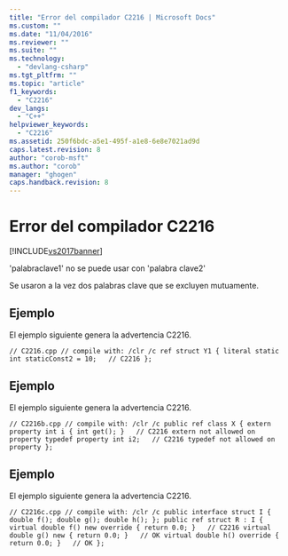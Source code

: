 ```yaml
---
title: "Error del compilador C2216 | Microsoft Docs"
ms.custom: ""
ms.date: "11/04/2016"
ms.reviewer: ""
ms.suite: ""
ms.technology: 
  - "devlang-csharp"
ms.tgt_pltfrm: ""
ms.topic: "article"
f1_keywords: 
  - "C2216"
dev_langs: 
  - "C++"
helpviewer_keywords: 
  - "C2216"
ms.assetid: 250f6bdc-a5e1-495f-a1e8-6e8e7021ad9d
caps.latest.revision: 8
author: "corob-msft"
ms.author: "corob"
manager: "ghogen"
caps.handback.revision: 8
---
```

# Error del compilador C2216
[!INCLUDE[vs2017banner](../../assembler/inline/includes/vs2017banner.md)]

'palabraclave1' no se puede usar con 'palabra clave2'  
  
 Se usaron a la vez dos palabras clave que se excluyen mutuamente.  
  
## Ejemplo  
 El ejemplo siguiente genera la advertencia C2216.  
  
```  
// C2216.cpp // compile with: /clr /c ref struct Y1 { literal static int staticConst2 = 10;   // C2216 };  
```  
  
## Ejemplo  
 El ejemplo siguiente genera la advertencia C2216.  
  
```  
// C2216b.cpp // compile with: /clr /c public ref class X { extern property int i { int get(); }   // C2216 extern not allowed on property typedef property int i2;   // C2216 typedef not allowed on property };  
```  
  
## Ejemplo  
 El ejemplo siguiente genera la advertencia C2216.  
  
```  
// C2216c.cpp // compile with: /clr /c public interface struct I { double f(); double g(); double h(); }; public ref struct R : I { virtual double f() new override { return 0.0; }   // C2216 virtual double g() new { return 0.0; }   // OK virtual double h() override { return 0.0; }   // OK };  
```